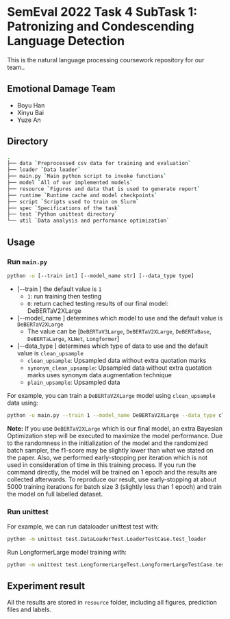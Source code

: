 # SemEval 2022 Task 4 SubTask 1: Patronizing and Condescending Language Detection
This is the natural language processing coursework repository for our team.. 

## Emotional Damage Team
- Boyu Han
- Xinyu Bai
- Yuze An

## Directory

```bash
.
├── data `Preprocessed csv data for training and evaluation`
├── loader `Data loader`
├── main.py `Main python script to invoke functions`
├── model `All of our implemented models`
├── resource `Figures and data that is used to generate report`
├── runtime `Runtime cache and model checkpoints`
├── script `Scripts used to train on Slurm`
├── spec `Specifications of the task`
├── test `Python unittest directory`
└── util `Data analysis and performance optimization`
```

## Usage
### Run `main.py`
```bash
python -u [--train int] [--model_name str] [--data_type type]
```
* [--train ] the default value is `1`
  * `1`: run training then testing 
  * `0`: return cached testing results of our final model: DeBERTaV2XLarge
* [--model_name ] determines which model to use and the default value is `DeBERTaV2XLarge`
  * The value can be [`DeBERTaV3Large`, `DeBERTaV2XLarge`, `DeBERTaBase`, `DeBERTaLarge`, `XLNet`, `Longformer`]
* [--data_type ] determines which type of data to use and the default value is `clean_upsample`
  * `clean_upsample`: Upsampled data without extra quotation marks
  * `synonym_clean_upsample`: Upsampled data without extra quotation marks uses synonym data augmentation technique
  * `plain_upsample`: Upsampled data

For example, you can train a `DeBERTaV2XLarge` model using `clean_upsample` data using:
```bash
python -u main.py --train 1 --model_name DeBERTaV2XLarge --data_type clean_upsample
```
**Note:** If you use `DeBERTaV2XLarge` which is our final model, an extra Bayesian Optimization step will be executed to maximize the model performance. Due to the randomness in the initialization of the model and the randomized batch sampler, the f1-score may be slightly lower than what we stated on the paper. Also, we performed early-stopping per iteration which is not used in consideration of time in this training process. If you run the command directly, the model will be trained on 1 epoch and the results are collected afterwards. To reproduce our result, use early-stopping at about 5000 training iterations for batch size 3 (slightly less than 1 epoch) and train the model on full labelled dataset.



### Run unittest
For example, we can run dataloader unittest test with:
```bash
python -m unittest test.DataLoaderTest.LoaderTestCase.test_loader
```
Run LongformerLarge model training with:
```bash
python -m unittest test.LongformerLargeTest.LongformerLargeTestCase.test_train
```

## Experiment result
All the results are stored in `resource` folder, including all figures, prediction files and labels.
